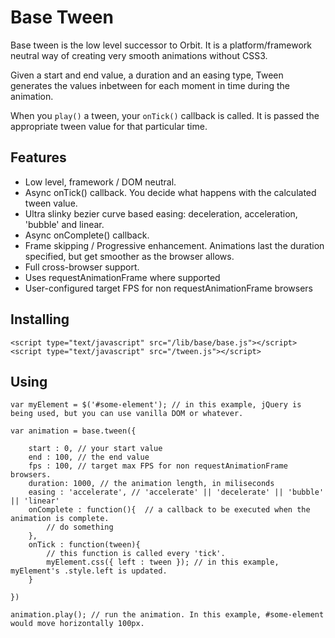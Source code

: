 # Base Tween

Base tween is the low level successor to Orbit. It is a platform/framework neutral way of creating very smooth animations without CSS3.

Given a start and end value, a duration and an easing type, Tween generates the values inbetween for each moment in time during the animation.

When you `play()` a tween, your `onTick()` callback is called. It is passed the appropriate tween value for that particular time.  

## Features

- Low level, framework / DOM neutral.
- Async onTick() callback. You decide what happens with the calculated tween value.
- Ultra slinky bezier curve based easing: deceleration, acceleration, 'bubble' and linear. 
- Async onComplete() callback. 
- Frame skipping / Progressive enhancement. Animations last the duration specified, but get smoother as the browser allows.
- Full cross-browser support.
- Uses requestAnimationFrame where supported
- User-configured target FPS for non requestAnimationFrame browsers

## Installing

	<script type="text/javascript" src="/lib/base/base.js"></script>
	<script type="text/javascript" src="/tween.js"></script>

## Using

	var myElement = $('#some-element'); // in this example, jQuery is being used, but you can use vanilla DOM or whatever.

	var animation = base.tween({
	
		start : 0, // your start value
		end : 100, // the end value
		fps : 100, // target max FPS for non requestAnimationFrame browsers.
		duration: 1000, // the animation length, in miliseconds
		easing : 'accelerate', // 'accelerate' || 'decelerate' || 'bubble' || 'linear'
		onComplete : function(){  // a callback to be executed when the animation is complete. 
			// do something
		},
		onTick : function(tween){ 
			// this function is called every 'tick'. 
			myElement.css({ left : tween }); // in this example, myElement's .style.left is updated.  
		}

	})

	animation.play(); // run the animation. In this example, #some-element would move horizontally 100px. 